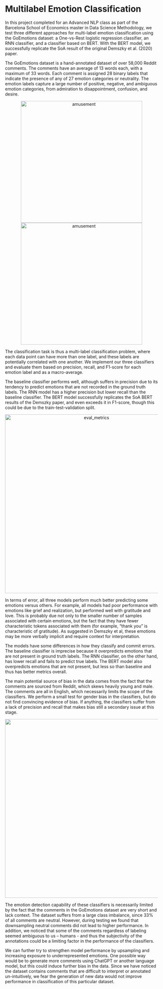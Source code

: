 # Multilabel Emotion Classification

In this project completed for an Advanced NLP class as part of the Barcelona School of Economics master in Data Science Methodology, we test three different approaches for multi-label emotion classification using the GoEmotions dataset: a One-vs-Rest logistic regression classifier, an RNN classifier, and a classifier based on BERT. With the BERT model, we successfully replicate the SoA result of the original Demszky et al. (2020) paper.

The GoEmotions dataset is a hand-annotated dataset of over 58,000 Reddit comments. The comments have an average of 13 words each, with a maximum of 33 words. Each comment is assigned 28 binary labels that indicate the presence of any of 27 emotion categories or neutrality. The emotion labels capture a large number of positive, negative, and ambiguous emotion categories, from admiration to disappointment, confusion, and desire. 

<p align="center">
<img width="400" alt="amusement" src="https://github.com/jpvoelz/emotion-classification/assets/101129349/c5a763ff-55b0-496f-b42e-297c488d436d">
  <img width="400" alt="amusement" src="https://github.com/jpvoelz/emotion-classification/assets/101129349/90784f42-5ceb-4c04-bddc-00318aa353e8">
</p>

The classification task is thus a multi-label classification problem, where each data point can have more than one label, and these labels are potentially correlated with one another. We implement our three classifiers and evaluate them based on precision, recall, and F1-score for each emotion label and as a macro-average.

The baseline classifier performs well, although suffers in precision due to its tendency to predict emotions that are not recorded in the ground truth labels. The RNN model has a higher precision but lower recall than the baseline classifier.  The BERT model successfully replicates the SoA BERT results of the Demszky paper, and even exceeds it in F1-score, though this could be due to the train-test-validation split.

<p align="center">
<img width="587" alt="eval_metrics" src="https://github.com/jpvoelz/emotion-classification/assets/101129349/869c7329-1377-4100-889c-b30b4d3ad376">
</p>

In terms of error, all three models perform much better predicting some emotions versus others. For example, all models had poor performance with emotions like grief and realization, but performed well with gratitude and love. This is probably due not only to the smaller number of samples associated with certain emotions, but the fact that they have fewer characteristic tokens associated with them (for example, “thank you” is characteristic of gratitude). As suggested in Demszky et al, these emotions may be more verbally implicit and require context for interpretation.

The models have some differences in how they classify and commit errors. The baseline classifier is imprecise because it overpredicts emotions that are not present in ground truth labels. The RNN classifier, on the other hand, has lower recall and fails to predict true labels. The BERT model also overpredicts emotions that are not present, but less so than baseline and thus has better metrics overall.

The main potential source of bias in the data comes from the fact that the comments are sourced from Reddit, which skews heavily young and male. The comments are all in English, which necessarily limits the scope of the classifiers. We perform a small test for gender bias in the classifiers, but do not find convincing evidence of bias. If anything, the classifiers suffer from a lack of precision and recall that makes bias still a secondary issue at this stage.

<p align="center">
<img width="587" src="https://github.com/jpvoelz/emotion-classification/assets/101129349/6d3737a1-f866-4de7-b885-cc7b0547c5c3">
</p>

The emotion detection capability of these classifiers is necessarily limited by the fact that the comments in the GoEmotions dataset are very short and lack context. The dataset suffers from a large class imbalance, since 33% of all comments are neutral. However, during testing we found that downsampling neutral comments did not lead to higher performance. In addition, we noticed that some of the comments regardless of labeling seemed ambiguous to us – humans - and thus the subjectivity of the annotations could be a limiting factor in the performance of the classifiers.

We can further try to strengthen model performance by upsampling and increasing exposure to underrepresented emotions. One possible way would be to generate more comments using ChatGPT or another language model, but this could induce further bias in the data. Since we have noticed the dataset contains comments that are difficult to interpret or annotated un-intuitively, we fear the generation of new data would not improve performance in classification of this particular dataset.
